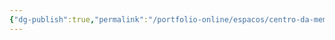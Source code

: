 ```yaml
---
{"dg-publish":true,"permalink":"/portfolio-online/espacos/centro-da-memoria-da-engenharia/","tags":["💼/📍"],"created":"2024-02-14T12:36:18.522-03:00","updated":"2024-02-05T16:55:09.746-03:00"}
---
```


